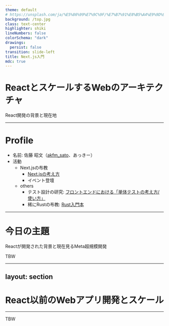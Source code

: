 ```yaml
---
theme: default
# https://unsplash.com/ja/%E5%86%99%E7%9C%9F/%E7%B7%91%E8%B5%A4%E9%9D%92%E3%81%AE%E5%85%89--MzXKfizmQs
background: /top.jpg
class: text-center
highlighter: shiki
lineNumbers: false
colorSchema: "dark"
drawings:
  persist: false
transition: slide-left
title: Next.js入門
mdc: true
---
```


# ReactとスケールするWebのアーキテクチャ

React開発の背景と現在地

---

# Profile

- 名前: 佐藤 昭文（[akfm_sato](https://x.com/akfm_sato)、あっきー）
- 活動
  - Next.jsの布教
    - [Next.jsの考え方](https://zenn.dev/akfm/books/nextjs-basic-principle)
    - イベント登壇
  - others
    - テスト設計の研究: [フロントエンドにおける「単体テストの考え方/使い方」](https://zenn.dev/akfm/articles/frontend-unit-testing)
    - 稀にRustの布教: [Rust入門本](https://www.amazon.co.jp/dp/4798067318)

---

# 今日の主題

Reactが開発された背景と現在見るMeta超規模開発

TBW

---

## layout: section

# React以前のWebアプリ開発とスケール

---

TBW
